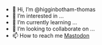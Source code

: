 - 👋 Hi, I’m @higginbotham-thomas
- 👀 I’m interested in ...
- 🌱 I’m currently learning ...
- 💞️ I’m looking to collaborate on ...
- 📫 How to reach me <a rel="me" href="https://hachyderm.io/@T30875731">Mastodon</a>

<!---
higginbotham-thomas/higginbotham-thomas is a ✨ special ✨ repository because its `README.md` (this file) appears on your GitHub profile.
You can click the Preview link to take a look at your changes.
--->
